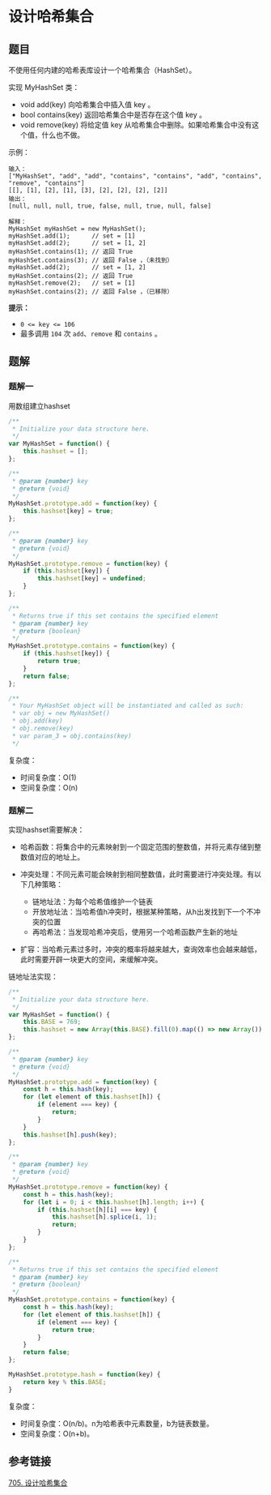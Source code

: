 # 设计哈希集合

## 题目

不使用任何内建的哈希表库设计一个哈希集合（HashSet）。

实现 MyHashSet 类：

- void add(key) 向哈希集合中插入值 key 。
- bool contains(key) 返回哈希集合中是否存在这个值 key 。
- void remove(key) 将给定值 key 从哈希集合中删除。如果哈希集合中没有这个值，什么也不做。

示例：

```
输入：
["MyHashSet", "add", "add", "contains", "contains", "add", "contains", "remove", "contains"]
[[], [1], [2], [1], [3], [2], [2], [2], [2]]
输出：
[null, null, null, true, false, null, true, null, false]

解释：
MyHashSet myHashSet = new MyHashSet();
myHashSet.add(1);      // set = [1]
myHashSet.add(2);      // set = [1, 2]
myHashSet.contains(1); // 返回 True
myHashSet.contains(3); // 返回 False ，（未找到）
myHashSet.add(2);      // set = [1, 2]
myHashSet.contains(2); // 返回 True
myHashSet.remove(2);   // set = [1]
myHashSet.contains(2); // 返回 False ，（已移除）
```

**提示：**

- `0 <= key <= 106`
- 最多调用 `104` 次 `add`、`remove` 和 `contains` 。



## 题解

### 题解一

用数组建立hashset

```js
/**
 * Initialize your data structure here.
 */
var MyHashSet = function() {
    this.hashset = [];
};

/** 
 * @param {number} key
 * @return {void}
 */
MyHashSet.prototype.add = function(key) {
    this.hashset[key] = true;
};

/** 
 * @param {number} key
 * @return {void}
 */
MyHashSet.prototype.remove = function(key) {
    if (this.hashset[key]) {
        this.hashset[key] = undefined;
    }
};

/**
 * Returns true if this set contains the specified element 
 * @param {number} key
 * @return {boolean}
 */
MyHashSet.prototype.contains = function(key) {
    if (this.hashset[key]) {
        return true;
    }
    return false;
};

/**
 * Your MyHashSet object will be instantiated and called as such:
 * var obj = new MyHashSet()
 * obj.add(key)
 * obj.remove(key)
 * var param_3 = obj.contains(key)
 */
```

复杂度：

- 时间复杂度：O(1)
- 空间复杂度：O(n)



### 题解二

实现hashset需要解决：

- 哈希函数：将集合中的元素映射到一个固定范围的整数值，并将元素存储到整数值对应的地址上。
- 冲突处理：不同元素可能会映射到相同整数值，此时需要进行冲突处理。有以下几种策略：
  - 链地址法：为每个哈希值维护一个链表
  - 开放地址法：当哈希值h冲突时，根据某种策略，从h出发找到下一个不冲突的位置
  - 再哈希法：当发现哈希冲突后，使用另一个哈希函数产生新的地址

- 扩容：当哈希元素过多时，冲突的概率将越来越大，查询效率也会越来越低，此时需要开辟一块更大的空间，来缓解冲突。

链地址法实现：

```js
/**
 * Initialize your data structure here.
 */
var MyHashSet = function() {
    this.BASE = 769;
    this.hashset = new Array(this.BASE).fill(0).map(() => new Array());
};

/** 
 * @param {number} key
 * @return {void}
 */
MyHashSet.prototype.add = function(key) {
    const h = this.hash(key);
    for (let element of this.hashset[h]) {
        if (element === key) {
            return;
        }
    }
    this.hashset[h].push(key);
};

/** 
 * @param {number} key
 * @return {void}
 */
MyHashSet.prototype.remove = function(key) {
    const h = this.hash(key);
    for (let i = 0; i < this.hashset[h].length; i++) {
        if (this.hashset[h][i] === key) {
            this.hashset[h].splice(i, 1);
            return;
        }
    }
};

/**
 * Returns true if this set contains the specified element 
 * @param {number} key
 * @return {boolean}
 */
MyHashSet.prototype.contains = function(key) {
    const h = this.hash(key);
    for (let element of this.hashset[h]) {
        if (element === key) {
            return true;
        }
    }
    return false;
};

MyHashSet.prototype.hash = function(key) {
    return key % this.BASE;
}
```

复杂度：

- 时间复杂度：O(n/b)。n为哈希表中元素数量，b为链表数量。
- 空间复杂度：O(n+b)。

## 参考链接

[705. 设计哈希集合](https://leetcode-cn.com/problems/design-hashset/)

